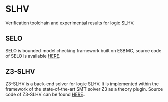 # SLHV
Verification toolchain and experimental results for logic SLHV.
## SELO
SELO is bounded model checking framework built on ESBMC, source code of SELO is available <a href="https://anonymous.4open.science/r/SELO" target="_blank">HERE</a>.
## Z3-SLHV
Z3-SLHV is a back-end solver for logic SLHV. It is implemented within the framework of the state-of-the-art SMT solver Z3 as a theory plugin. Source code of Z3-SLHV can be found <a href="https://anonymous.4open.science/r/Z3-SLHV" target="_blank">HERE</a>.
